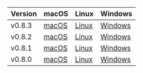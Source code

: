 | Version | macOS | Linux | Windows |
| - | - | - | - |
| v0.8.3 | [macOS](https://s3.amazonaws.com/xfra-layer0/release/v0.8.3/layer0_v0.8.3_darwin.zip) | [Linux](https://s3.amazonaws.com/xfra-layer0/release/v0.8.3/layer0_v0.8.3_linux.zip) | [Windows](https://s3.amazonaws.com/xfra-layer0/release/v0.8.3/layer0_v0.8.3_windows.zip)
| v0.8.2 | [macOS](https://s3.amazonaws.com/xfra-layer0/release/v0.8.2/layer0_v0.8.2_darwin.zip) | [Linux](https://s3.amazonaws.com/xfra-layer0/release/v0.8.2/layer0_v0.8.2_linux.zip) | [Windows](https://s3.amazonaws.com/xfra-layer0/release/v0.8.2/layer0_v0.8.2_windows.zip)
| v0.8.1 | [macOS](https://s3.amazonaws.com/xfra-layer0/release/v0.8.1/layer0_v0.8.1_darwin.zip) | [Linux](https://s3.amazonaws.com/xfra-layer0/release/v0.8.1/layer0_v0.8.1_linux.zip) | [Windows](https://s3.amazonaws.com/xfra-layer0/release/v0.8.1/layer0_v0.8.1_windows.zip)
| v0.8.0 | [macOS](https://s3.amazonaws.com/xfra-layer0/release/v0.8.0/layer0_v0.8.0_darwin.zip) | [Linux](https://s3.amazonaws.com/xfra-layer0/release/v0.8.0/layer0_v0.8.0_linux.zip) | [Windows](https://s3.amazonaws.com/xfra-layer0/release/v0.8.0/layer0_v0.8.0_windows.zip)
